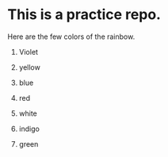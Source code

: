 # This is a practice repo.

Here are the few colors of the rainbow.

1. Violet 

1. yellow

1. blue
1. red
1. white
1. indigo
1. green
